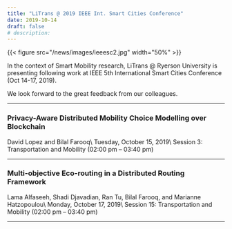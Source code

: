 ```yaml
---
title: "LiTrans @ 2019 IEEE Int. Smart Cities Conference"
date: 2019-10-14
draft: false
# description:
---
```

{{< figure src="/news/images/ieeesc2.jpg" width="50%" >}}

In the context of Smart Mobility research, LiTrans @ Ryerson University is presenting following work at IEEE 5th International Smart Cities Conference (Oct 14-17, 2019).
<!--more-->

We look forward to the great feedback from our colleagues.

***

### Privacy-Aware Distributed Mobility Choice Modelling over Blockchain
David Lopez and Bilal Farooq\\
Tuesday, October 15, 2019\\
Session 3: Transportation and Mobility (02:00 pm – 03:40 pm)

***

### Multi-objective Eco-routing in a Distributed Routing Framework
Lama Alfaseeh, Shadi Djavadian, Ran Tu, Bilal Farooq, and Marianne Hatzopoulou\\
Monday, October 17, 2019\\
Session 15: Transportation and Mobility (02:00 pm – 03:40 pm)

***
